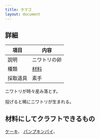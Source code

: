 ```yaml
---
title: タマゴ
layout: document
---
```

## 詳細

|項目|内容|
|---|---|
|説明|ニワトリの卵|
|種類|[材料](材料)|
|採取道具|素手|

ニワトリが時々産み落とす。

投げると稀にニワトリが生まれる。

## 材料にしてクラフトできるもの

[ケーキ](ケーキ)、
[パンプキンパイ](パンプキンパイ)、
